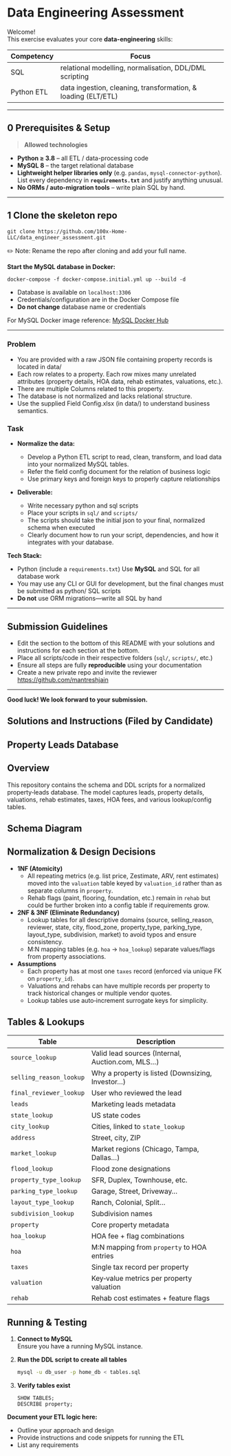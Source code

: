# Data Engineering Assessment

Welcome!  
This exercise evaluates your core **data-engineering** skills:

| Competency | Focus                                                         |
| ---------- | ------------------------------------------------------------- |
| SQL        | relational modelling, normalisation, DDL/DML scripting        |
| Python ETL | data ingestion, cleaning, transformation, & loading (ELT/ETL) |

---

## 0 Prerequisites & Setup

> **Allowed technologies**

- **Python ≥ 3.8** – all ETL / data-processing code
- **MySQL 8** – the target relational database
- **Lightweight helper libraries only** (e.g. `pandas`, `mysql-connector-python`).  
  List every dependency in **`requirements.txt`** and justify anything unusual.
- **No ORMs / auto-migration tools** – write plain SQL by hand.

---

## 1 Clone the skeleton repo

```
git clone https://github.com/100x-Home-LLC/data_engineer_assessment.git
```

✏️ Note: Rename the repo after cloning and add your full name.

**Start the MySQL database in Docker:**

```
docker-compose -f docker-compose.initial.yml up --build -d
```

- Database is available on `localhost:3306`
- Credentials/configuration are in the Docker Compose file
- **Do not change** database name or credentials

For MySQL Docker image reference:
[MySQL Docker Hub](https://hub.docker.com/_/mysql)

---

### Problem

- You are provided with a raw JSON file containing property records is located in data/
- Each row relates to a property. Each row mixes many unrelated attributes (property details, HOA data, rehab estimates, valuations, etc.).
- There are multiple Columns related to this property.
- The database is not normalized and lacks relational structure.
- Use the supplied Field Config.xlsx (in data/) to understand business semantics.

### Task

- **Normalize the data:**

  - Develop a Python ETL script to read, clean, transform, and load data into your normalized MySQL tables.
  - Refer the field config document for the relation of business logic
  - Use primary keys and foreign keys to properly capture relationships

- **Deliverable:**
  - Write necessary python and sql scripts
  - Place your scripts in `sql/` and `scripts/`
  - The scripts should take the initial json to your final, normalized schema when executed
  - Clearly document how to run your script, dependencies, and how it integrates with your database.

**Tech Stack:**

- Python (include a `requirements.txt`)
  Use **MySQL** and SQL for all database work
- You may use any CLI or GUI for development, but the final changes must be submitted as python/ SQL scripts
- **Do not** use ORM migrations—write all SQL by hand

---

## Submission Guidelines

- Edit the section to the bottom of this README with your solutions and instructions for each section at the bottom.
- Place all scripts/code in their respective folders (`sql/`, `scripts/`, etc.)
- Ensure all steps are fully **reproducible** using your documentation
- Create a new private repo and invite the reviewer https://github.com/mantreshjain

---

**Good luck! We look forward to your submission.**

## Solutions and Instructions (Filed by Candidate)

## Property Leads Database

## Overview  
This repository contains the schema and DDL scripts for a normalized property‑leads database. The model captures leads, property details, valuations, rehab estimates, taxes, HOA fees, and various lookup/config tables.

## Schema Diagram  



## Normalization & Design Decisions  
- **1NF (Atomicity)**  
  - All repeating metrics (e.g. list price, Zestimate, ARV, rent estimates) moved into the `valuation` table keyed by `valuation_id` rather than as separate columns in `property`.  
  - Rehab flags (paint, flooring, foundation, etc.) remain in `rehab` but could be further broken into a config table if requirements grow.  
- **2NF & 3NF (Eliminate Redundancy)**  
  - Lookup tables for all descriptive domains (source, selling_reason, reviewer, state, city, flood_zone, property_type, parking_type, layout_type, subdivision, market) to avoid typos and ensure consistency.  
  - M:N mapping tables (e.g. `hoa` → `hoa_lookup`) separate values/flags from property associations.  
- **Assumptions**  
  - Each property has at most one `taxes` record (enforced via unique FK on `property_id`).  
  - Valuations and rehabs can have multiple records per property to track historical changes or multiple vendor quotes.  
  - Lookup tables use auto‑increment surrogate keys for simplicity.

## Tables & Lookups  
| Table                   | Description                                       |
|-------------------------|---------------------------------------------------|
| `source_lookup`         | Valid lead sources (Internal, Auction.com, MLS…)  |
| `selling_reason_lookup` | Why a property is listed (Downsizing, Investor…)  |
| `final_reviewer_lookup` | User who reviewed the lead                        |
| `leads`                 | Marketing leads metadata                          |
| `state_lookup`          | US state codes                                    |
| `city_lookup`           | Cities, linked to `state_lookup`                  |
| `address`               | Street, city, ZIP                                 |
| `market_lookup`         | Market regions (Chicago, Tampa, Dallas…)          |
| `flood_lookup`          | Flood zone designations                           |
| `property_type_lookup`  | SFR, Duplex, Townhouse, etc.                      |
| `parking_type_lookup`   | Garage, Street, Driveway…                         |
| `layout_type_lookup`    | Ranch, Colonial, Split…                           |
| `subdivision_lookup`    | Subdivision names                                 |
| `property`              | Core property metadata                            |
| `hoa_lookup`            | HOA fee + flag combinations                       |
| `hoa`                   | M:N mapping from `property` to HOA entries        |
| `taxes`                 | Single tax record per property                    |
| `valuation`             | Key‐value metrics per property valuation          |
| `rehab`                 | Rehab cost estimates + feature flags              |

## Running & Testing

1. **Connect to MySQL**  
   Ensure you have a running MySQL instance.

2. **Run the DDL script to create all tables**  
   ```bash
   mysql -u db_user -p home_db < tables.sql
3. **Verify tables exist**
   ```
   SHOW TABLES;
   DESCRIBE property;
**Document your ETL logic here:**

- Outline your approach and design
- Provide instructions and code snippets for running the ETL
- List any requirements

